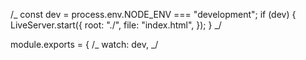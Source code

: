 /_ const dev = process.env.NODE_ENV === "development";
if (dev) {
LiveServer.start({
root: "./",
file: "index.html",
});
} _/

module.exports = {
/_ watch: dev, _/

